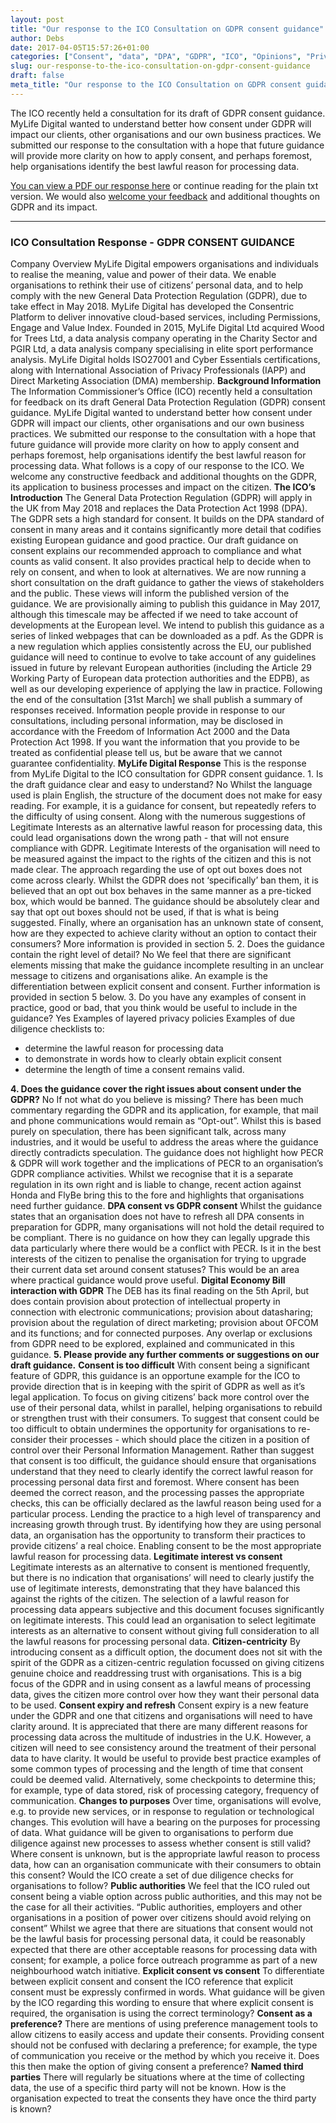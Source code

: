 ```yaml
---
layout: post
title: "Our response to the ICO Consultation on GDPR consent guidance"
author: Debs
date: 2017-04-05T15:57:26+01:00
categories: ["Consent", "data", "DPA", "GDPR", "ICO", "Opinions", "Privacy"]
slug: our-response-to-the-ico-consultation-on-gdpr-consent-guidance
draft: false
meta_title: "Our response to the ICO Consultation on GDPR consent guidance"
---
```


<span style="s1">The ICO recently held a consultation for its draft of GDPR consent guidance. MyLife Digital wanted to understand better how consent under GDPR will impact our clients, other organisations and our own business practices. We submitted our response to the consultation with a hope that future guidance will provide more clarity on how to apply consent, and perhaps foremost, help organisations identify the best lawful reason for processing data. </span>

[You can view a PDF our response here](https://consentric.io/wp-content/uploads/2017/04/ICO-Consultation-Response-GDPR-Consent-Guidance-20170331-2.pdf) or continue reading for the plain txt version. We would also [welcome your feedback](mailto:kwatson@mylifedigital.co.uk) and additional thoughts on GDPR and its impact.

* * *

### ICO Consultation Response - GDPR CONSENT GUIDANCE

Company Overview MyLife Digital empowers organisations and individuals to realise the meaning, value and power of their data. We enable organisations to rethink their use of citizens’ personal data, and to help comply with the new General Data Protection Regulation (GDPR), due to take effect in May 2018. MyLife Digital has developed the Consentric Platform to deliver innovative cloud-based services, including Permissions, Engage and Value Index. Founded in 2015, MyLife Digital Ltd acquired Wood for Trees Ltd, a data analysis company operating in the Charity Sector and PGIR Ltd, a data analysis company specialising in elite sport performance analysis. MyLife Digital holds ISO27001 and Cyber Essentials certifications, along with International Association of Privacy Professionals (IAPP) and Direct Marketing Association (DMA) membership. **Background Information** The Information Commissioner’s Office (ICO) recently held a consultation for feedback on its draft General Data Protection Regulation (GDPR) consent guidance. MyLife Digital wanted to understand better how consent under GDPR will impact our clients, other organisations and our own business practices. We submitted our response to the consultation with a hope that future guidance will provide more clarity on how to apply consent and perhaps foremost, help organisations identify the best lawful reason for processing data. What follows is a copy of our response to the ICO. We welcome any constructive feedback and additional thoughts on the GDPR, its application to business processes and impact on the citizen. **The ICO’s Introduction** The General Data Protection Regulation (GDPR) will apply in the UK from May 2018 and replaces the Data Protection Act 1998 (DPA). The GDPR sets a high standard for consent. It builds on the DPA standard of consent in many areas and it contains significantly more detail that codifies existing European guidance and good practice. Our draft guidance on consent explains our recommended approach to compliance and what counts as valid consent. It also provides practical help to decide when to rely on consent, and when to look at alternatives. We are now running a short consultation on the draft guidance to gather the views of stakeholders and the public. These views will inform the published version of the guidance. We are provisionally aiming to publish this guidance in May 2017, although this timescale may be affected if we need to take account of developments at the European level. We intend to publish this guidance as a series of linked webpages that can be downloaded as a pdf. As the GDPR is a new regulation which applies consistently across the EU, our published guidance will need to continue to evolve to take account of any guidelines issued in future by relevant European authorities (including the Article 29 Working Party of European data protection authorities and the EDPB), as well as our developing experience of applying the law in practice. Following the end of the consultation \[31st March\] we shall publish a summary of responses received. Information people provide in response to our consultations, including personal information, may be disclosed in accordance with the Freedom of Information Act 2000 and the Data Protection Act 1998. If you want the information that you provide to be treated as confidential please tell us, but be aware that we cannot guarantee confidentiality. **MyLife Digital Response** This is the response from MyLife Digital to the ICO consultation for GDPR consent guidance. 1. Is the draft guidance clear and easy to understand? No Whilst the language used is plain English, the structure of the document does not make for easy reading. For example, it is a guidance for consent, but repeatedly refers to the difficulty of using consent. Along with the numerous suggestions of Legitimate Interests as an alternative lawful reason for processing data, this could lead organisations down the wrong path - that will not ensure compliance with GDPR. Legitimate Interests of the organisation will need to be measured against the impact to the rights of the citizen and this is not made clear. The approach regarding the use of opt out boxes does not come across clearly. Whilst the GDPR does not ‘specifically’ ban them, it is believed that an opt out box behaves in the same manner as a pre-ticked box, which would be banned. The guidance should be absolutely clear and say that opt out boxes should not be used, if that is what is being suggested. Finally, where an organisation has an unknown state of consent, how are they expected to achieve clarity without an option to contact their consumers? More information is provided in section 5. 2. Does the guidance contain the right level of detail? No We feel that there are significant elements missing that make the guidance incomplete resulting in an unclear message to citizens and organisations alike. An example is the differentiation between explicit consent and consent. Further information is provided in section 5 below. 3. Do you have any examples of consent in practice, good or bad, that you think would be useful to include in the guidance? Yes Examples of layered privacy policies Examples of due diligence checklists to:

*   determine the lawful reason for processing data
*   to demonstrate in words how to clearly obtain explicit consent
*   determine the length of time a consent remains valid.

**4\. Does the guidance cover the right issues about consent under the GDPR?** No If not what do you believe is missing? There has been much commentary regarding the GDPR and its application, for example, that mail and phone communications would remain as “Opt-out”. Whilst this is based purely on speculation, there has been significant talk, across many industries, and it would be useful to address the areas where the guidance directly contradicts speculation. The guidance does not highlight how PECR & GDPR will work together and the implications of PECR to an organisation’s GDPR compliance activities. Whilst we recognise that it is a separate regulation in its own right and is liable to change, recent action against Honda and FlyBe bring this to the fore and highlights that organisations need further guidance. **DPA consent vs GDPR consent** Whilst the guidance states that an organisation does not have to refresh all DPA consents in preparation for GDPR, many organisations will not hold the detail required to be compliant. There is no guidance on how they can legally upgrade this data particularly where there would be a conflict with PECR. Is it in the best interests of the citizen to penalise the organisation for trying to upgrade their current data set around consent statuses? This would be an area where practical guidance would prove useful. **Digital Economy Bill interaction with GDPR** The DEB has its final reading on the 5th April, but does contain provision about protection of intellectual property in connection with electronic communications; provision about datasharing; provision about the regulation of direct marketing; provision about OFCOM and its functions; and for connected purposes. Any overlap or exclusions from GDPR need to be explored, explained and communicated in this guidance. **5\. Please provide any further comments or suggestions on our draft guidance.** **Consent is too difficult** With consent being a significant feature of GDPR, this guidance is an opportune example for the ICO to provide direction that is in keeping with the spirit of GDPR as well as it’s legal application. To focus on giving citizens’ back more control over the use of their personal data, whilst in parallel, helping organisations to rebuild or strengthen trust with their consumers. To suggest that consent could be too difficult to obtain undermines the opportunity for organisations to re-consider their processes - which should place the citizen in a position of control over their Personal Information Management. Rather than suggest that consent is too difficult, the guidance should ensure that organisations understand that they need to clearly identify the correct lawful reason for processing personal data first and foremost. Where consent has been deemed the correct reason, and the processing passes the appropriate checks, this can be officially declared as the lawful reason being used for a particular process. Lending the practice to a high level of transparency and increasing growth through trust. By identifying how they are using personal data, an organisation has the opportunity to transform their practices to provide citizens’ a real choice. Enabling consent to be the most appropriate lawful reason for processing data. **Legitimate interest vs consent** Legitimate interests as an alternative to consent is mentioned frequently, but there is no indication that organisations’ will need to clearly justify the use of legitimate interests, demonstrating that they have balanced this against the rights of the citizen. The selection of a lawful reason for processing data appears subjective and this document focuses significantly on legitimate interests. This could lead an organisation to select legitimate interests as an alternative to consent without giving full consideration to all the lawful reasons for processing personal data. **Citizen-centricity** By introducing consent as a difficult option, the document does not sit with the spirit of the GDPR as a citizen-centric regulation focussed on giving citizens genuine choice and readdressing trust with organisations. This is a big focus of the GDPR and in using consent as a lawful means of processing data, gives the citizen more control over how they want their personal data to be used. **Consent expiry and refresh** Consent expiry is a new feature under the GDPR and one that citizens and organisations will need to have clarity around. It is appreciated that there are many different reasons for processing data across the multitude of industries in the U.K. However, a citizen will need to see consistency around the treatment of their personal data to have clarity. It would be useful to provide best practice examples of some common types of processing and the length of time that consent could be deemed valid. Alternatively, some checkpoints to determine this; for example, type of data stored, risk of processing category, frequency of communication. **Changes to purposes** Over time, organisations will evolve, e.g. to provide new services, or in response to regulation or technological changes. This evolution will have a bearing on the purposes for processing of data. What guidance will be given to organisations to perform due diligence against new processes to assess whether consent is still valid? Where consent is unknown, but is the appropriate lawful reason to process data, how can an organisation communicate with their consumers to obtain this consent? Would the ICO create a set of due diligence checks for organisations to follow? **Public authorities** We feel that the ICO ruled out consent being a viable option across public authorities, and this may not be the case for all their activities. “Public authorities, employers and other organisations in a position of power over citizens should avoid relying on consent” Whilst we agree that there are situations that consent would not be the lawful basis for processing personal data, it could be reasonably expected that there are other acceptable reasons for processing data with consent; for example, a police force outreach programme as part of a new neighbourhood watch initiative. **Explicit consent vs consent** To differentiate between explicit consent and consent the ICO reference that explicit consent must be expressly confirmed in words. What guidance will be given by the ICO regarding this wording to ensure that where explicit consent is required, the organisation is using the correct terminology? **Consent as a preference?** There are mentions of using preference management tools to allow citizens to easily access and update their consents. Providing consent should not be confused with declaring a preference; for example, the type of communication you receive or the method by which you receive it. Does this then make the option of giving consent a preference? **Named third parties** There will regularly be situations where at the time of collecting data, the use of a specific third party will not be known. How is the organisation expected to treat the consents they have once the third party is known?